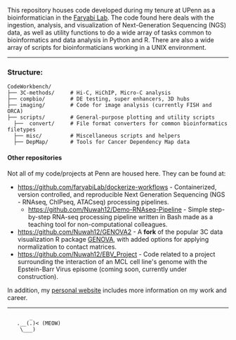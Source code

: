 This repository houses code developed during my tenure at UPenn as a bioinformatician in the [Faryabi Lab](https://faryabilab.com/). The code found here deals with the ingestion, analysis, and visualization of Next-Generation Sequencing (NGS) data, as well as utility functions to do a wide array of tasks common to bioinformatics and data analysis in Python and R. There are also a wide array of scripts for bioinformaticians working in a UNIX environment. 
********
### **Structure**: 
```
CodeWorkbench/
├── 3C-methods/     # Hi-C, HiChIP, Micro-C analysis
├── compbio/        # DE testing, super enhancers, 3D hubs
├── imaging/        # Code for image analysis (currently FISH and ORCA)
├── scripts/        # General-purpose plotting and utility scripts
  ├──  convert/     # File format converters for common bioinformatics filetypes
  ├── misc/         # Miscellaneous scripts and helpers
  ├── DepMap/       # Tools for Cancer Dependency Map data
```

#### Other repositories
Not all of my code/projects at Penn are housed here. They can be found at:
* https://github.com/faryabiLab/dockerize-workflows - Containerized, version controlled, and reproducible Next Generation Sequencing (NGS - RNAseq, ChIPseq, ATACseq) processing pipelines.
    * https://github.com/Nuwah12/Demo-RNAseq-Pipeline - Simple step-by-step RNA-seq processing pipeline written in Bash made as a teaching tool for non-computational colleagues.
* https://github.com/Nuwah12/GENOVA2 - A **fork** of the popular 3C data visualization R package [GENOVA](https://github.com/robinweide/GENOVA), with added options for applying normalization to contact matrices.
* https://github.com/Nuwah12/EBV_Project - Code related to a project surrounding the interaction of an MCL cell line's genome with the Epstein-Barr Virus episome (coming soon, currently under construction).
 
In addition, my [personal website](https://nuwah12.github.io/) includes more information on my work and career. 

****
           _   
       .__(.)< (MEOW)
        \___)
